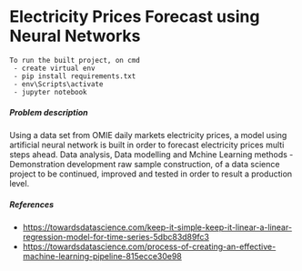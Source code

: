# Electricity Prices Forecast using Neural Networks


    To run the built project, on cmd
     - create virtual env 
     - pip install requirements.txt
     - env\Scripts\activate
     - jupyter notebook
    


##### Problem description
Using a data set from OMIE daily markets electricity prices, a model using artificial neural network is built in order to forecast electricity prices multi steps ahead.
Data analysis, Data modelling and Mchine Learning methods - Demonstration development raw sample construction, of a data science project to be continued, improved and tested in order to result a production level. 


##### References
 - https://towardsdatascience.com/keep-it-simple-keep-it-linear-a-linear-regression-model-for-time-series-5dbc83d89fc3
 - https://towardsdatascience.com/process-of-creating-an-effective-machine-learning-pipeline-815ecce30e98
